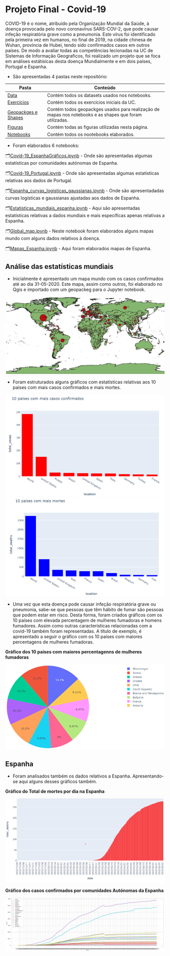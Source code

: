 # Projeto Final - Covid-19

COVID-19 é o nome, atribuído pela Organização Mundial da Saúde, à doença provocada pelo novo coronavírus SARS-COV-2, que pode causar infeção respiratória grave como a pneumonia. Este vírus foi identificado pela primeira vez em humanos, no final de 2019, na cidade chinesa de Wuhan, província de Hubei, tendo sido confirmados casos em outros países.
De modo a avaliar todas as competências lecionadas na UC de Sistemas de Informação Geograficos, foi realizado um projeto que se foca em análises estátisicas desta doença Mundialmente e em dois países, Portugal e Espanha.

- São apresentadas 4 pastas neste repositório:

Pasta | Conteúdo
------------ | -------------
[Data](https://github.com/CarinaA81247/Epidemiologia/tree/master/Data) | Contém todos os datasets usados nos notebooks.
[Exercícios](https://github.com/CarinaA81247/Epidemiologia/tree/master/Exercic%C3%ADos) | Contém todos os exercícios iniciais da UC.
[Geopackges e Shapes](https://github.com/CarinaA81247/Epidemiologia/tree/master/Geopackges%20e%20shapes) | Contém todos geopackges usados para realização de mapas nos notebooks e as shapes que foram utilizadas.
[Figuras](https://github.com/CarinaA81247/Epidemiologia/tree/master/Figuras) | Contém todas as figuras utilizadas nesta página.
[Notebooks](https://github.com/CarinaA81247/Epidemiologia/tree/master/Notebooks) | Contém todos os nootebooks elaborados.

- Foram elaborados 6 notebooks:

🗂️[Covid-19_EspanhaGráficos.ipynb](https://github.com/CarinaA81247/Epidemiologia/blob/master/Notebooks/Covid-19_EspanhaGr%C3%A1ficos.ipynb) - Onde são apresentadas algumas estatísticas por comunidades autónomas de Espanha.

🗂️[Covid-19_Portugal.ipynb](https://github.com/CarinaA81247/Epidemiologia/blob/master/Notebooks/Covid-19_Portugal.ipynb) - Onde são apresentadas algumas estatisticas relativas aos dados de Portugal.

🗂️[Espanha_curvas_logisticas_gaussianas.ipynb](https://github.com/CarinaA81247/Epidemiologia/blob/master/Notebooks/Espanha_curvas_logisticas_gaussianas.ipynb) - Onde são apresentadadas curvas logísticas e gaussianas ajustadas aos dados de Espanha.

🗂️[Estatisticas_mundiais_espanha.ipynb](https://github.com/CarinaA81247/Epidemiologia/blob/master/Notebooks/Estatisticas_mundiais_espanha.ipynb) - Aqui são apresentadas estatísticas relativas a dados mundiais e mais específicas apenas relativas a Espanha.

🗂️[Global_map.ipynb](https://github.com/CarinaA81247/Epidemiologia/blob/master/Notebooks/Global_map.ipynb) - Neste notebook foram elaborados alguns mapas mundo com alguns dados relativos à doença.

🗂️[Mapas_Espanha.ipynb](https://github.com/CarinaA81247/Epidemiologia/blob/master/Notebooks/Mapas_Espanha.ipynb) - Aqui foram elaborados mapas de Espanha.

## Análise das estatísticas mundiais

- Inicialmente é apresentado um mapa mundo com os casos confirmados até ao dia 31-05-2020. Este mapa, assim como outros, foi elaborado no Qgis e importado com um geopackeg para o Jupyter notebook.

![Mapa Mundo com casos confirmados](https://github.com/CarinaA81247/Epidemiologia/blob/master/Figuras/global_map_confirmed.png)

- Foram estruturados alguns gráficos com estatísticas relativas aos 10 países com mais casos confirmados e mais mortes.

![10 países com mais casos confirmados](https://github.com/CarinaA81247/Epidemiologia/blob/master/Figuras/10_countrie_global_confirmed.png) ![10 países com mais mortes](https://github.com/CarinaA81247/Epidemiologia/blob/master/Figuras/10_countrie_global_death.png)

- Uma vez que esta doença pode causar infeção respiratória grave ou pneumonia, sabe-se que pessoas que têm hábito de fumar são pessoas que podem estar em risco. Desta forma, foram criados gráficos com os 10 países com elevada percentagem de mulheres fumadoras e homens fumadores. Assim como outras características relacionadas com a covid-19 também foram representadas. A título de exemplo, é apresentado a seguir o gráfico com os 10 países com maiores percentagens de mulheres fumadoras.

**Gráfico dos 10 países com maiores percentagenns de mulheres fumadoras**

![Mulheres Fumadoras](https://github.com/CarinaA81247/Epidemiologia/blob/master/Figuras/10_countrie_global_female_smokers.png)

## Espanha

- Foram analisados também os dados relativos a Espanha. Apresentando-se aqui alguns desses gráficos também.

**Gráfico do Total de mortes por dia na Espanha**

![Mortes Espanha](https://github.com/CarinaA81247/Epidemiologia/blob/master/Figuras/sapin_total_deaths.png)

**Gráfico dos casos confirmados por comunidades Autónomas da Espanha**

![Casos por CCAA](https://github.com/CarinaA81247/Epidemiologia/blob/master/Figuras/spain_cases_ccaa.png)



